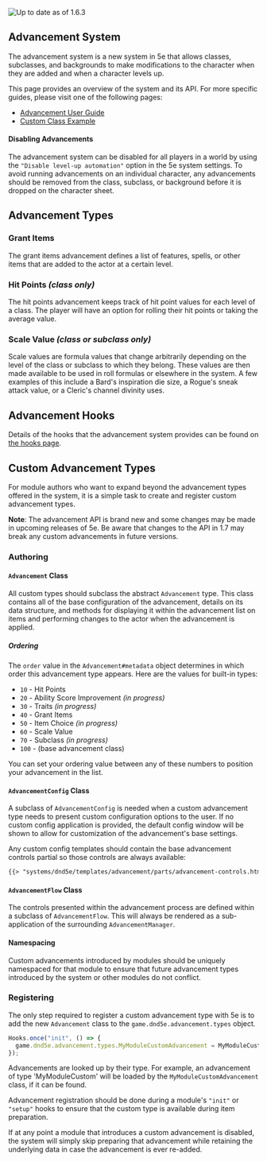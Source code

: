 ![Up to date as of 1.6.3](https://img.shields.io/static/v1?label=dnd5e&message=1.6.3&color=informational)

## Advancement System

The advancement system is a new system in 5e that allows classes, subclasses, and backgrounds to make modifications to the character when they are added and when a character levels up.

This page provides an overview of the system and its API. For more specific guides, please visit one of the following pages:

- [Advancement User Guide](User-Guide)
- [Custom Class Example](Custom-Class-Example)

#### Disabling Advancements

The advancement system can be disabled for all players in a world by using the `"Disable level-up automation"` option in the 5e system settings. To avoid running advancements on an individual character, any advancements should be removed from the class, subclass, or background before it is dropped on the character sheet.


## Advancement Types
### Grant Items
The grant items advancement defines a list of features, spells, or other items that are added to the actor at a certain level.

### Hit Points *(class only)*
The hit points advancement keeps track of hit point values for each level of a class. The player will have an option for rolling their hit points or taking the average value.

### Scale Value *(class or subclass only)*
Scale values are formula values that change arbitrarily depending on the level of the class or subclass to which they belong. These values are then made available to be used in roll formulas or elsewhere in the system. A few examples of this include a Bard's inspiration die size, a Rogue's sneak attack value, or a Cleric's channel divinity uses.


## Advancement Hooks

Details of the hooks that the advancement system provides can be found on [the hooks page](Hooks#advancement).


## Custom Advancement Types

For module authors who want to expand beyond the advancement types offered in the system, it is a simple task to create and register custom advancement types.

**Note**: The advancement API is brand new and some changes may be made in upcoming releases of 5e. Be aware that changes to the API in 1.7 may break any custom advancements in future versions.

### Authoring

#### `Advancement` Class

All custom types should subclass the abstract `Advancement` type. This class contains all of the base configuration of the advancement, details on its data structure, and methods for displaying it within the advancement list on items and performing changes to the actor when the advancement is applied.

##### Ordering

The `order` value in the `Advancement#metadata` object determines in which order this advancement type appears. Here are the values for built-in types:

* `10` - Hit Points
* `20` - Ability Score Improvement *(in progress)*
* `30` - Traits *(in progress)*
* `40` - Grant Items
* `50` - Item Choice *(in progress)*
* `60` - Scale Value
* `70` - Subclass *(in progress)*
* `100` - (base advancement class)

You can set your ordering value between any of these numbers to position your advancement in the list.

#### `AdvancementConfig` Class

A subclass of `AdvancementConfig` is needed when a custom advancement type needs to present custom configuration options to the user. If no custom config application is provided, the default config window will be shown to allow for customization of the advancement's base settings.

Any custom config templates should contain the base advancement controls partial so those controls are always available:

```html
{{> "systems/dnd5e/templates/advancement/parts/advancement-controls.html"}}
```

#### `AdvancementFlow` Class

The controls presented within the advancement process are defined within a subclass of `AdvancementFlow`. This will always be rendered as a sub-application of the surrounding `AdvancementManager`.

#### Namespacing

Custom advancements introduced by modules should be uniquely namespaced for that module to ensure that future advancement types introduced by the system or other modules do not conflict.

### Registering

The only step required to register a custom advancement type with 5e is to add the new `Advancement` class to the `game.dnd5e.advancement.types` object.

```javascript
Hooks.once("init", () => {
  game.dnd5e.advancement.types.MyModuleCustomAdvancement = MyModuleCustomAdvancement;
});
```

Advancements are looked up by their type. For example, an advancement of type 'MyModuleCustom' will be loaded by the `MyModuleCustomAdvancement` class, if it can be found.

Advancement registration should be done during a module's `"init"` or `"setup"` hooks to ensure that the custom type is available during item preparation.

If at any point a module that introduces a custom advancement is disabled, the system will simply skip preparing that advancement while retaining the underlying data in case the advancement is ever re-added.